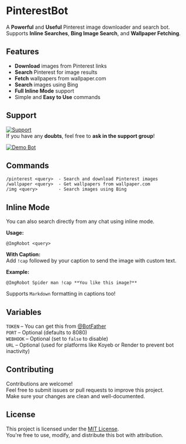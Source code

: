 # PinterestBot 

A **Powerful** and **Useful** Pinterest image downloader and search bot. Supports **Inline Searches**, **Bing Image Search**, and **Wallpaper Fetching**.

## Features

- **Download** images from Pinterest links  
- **Search** Pinterest for image results  
- **Fetch** wallpapers from wallpaper.com  
- **Search** images using Bing  
- **Full Inline Mode** support  
- Simple and **Easy to Use** commands  

## Support

[![Support](https://img.shields.io/badge/Support-30302f?style=flat&logo=telegram)](https://t.me/XBOTSUPPORTS)  
If you have any **doubts**, feel free to **ask in the support group**!

[![Demo Bot](https://img.shields.io/badge/Try%20Bot-ImgRobot-blue?style=for-the-badge&logo=telegram)](https://t.me/ImgRobot)

## Commands

```
/pinterest <query>  - Search and download Pinterest images  
/wallpaper <query>  - Get wallpapers from wallpaper.com  
/img <query>        - Search images using Bing  
```

## Inline Mode

You can also search directly from any chat using inline mode.

**Usage:**
```
@ImgRobot <query>
```

**With Caption:**  
Add `!cap` followed by your caption to send the image with custom text.

**Example:**
```
@ImgRobot Spider man !cap **You like this image?**
```

Supports `Markdown` formatting in captions too!

## Variables

`TOKEN` – You can get this from [@BotFather](https://telegram.dog/BotFather)  
`PORT` – Optional (defaults to 8080)  
`WEBHOOK` – Optional (set to `false` to disable)  
`URL` – Optional (used for platforms like Koyeb or Render to prevent bot inactivity)

## Contributing

Contributions are welcome!  
Feel free to submit issues or pull requests to improve this project.  
Make sure your changes are clean and well-documented.

## License

This project is licensed under the [MIT License](LICENSE).  
You're free to use, modify, and distribute this bot with attribution.
